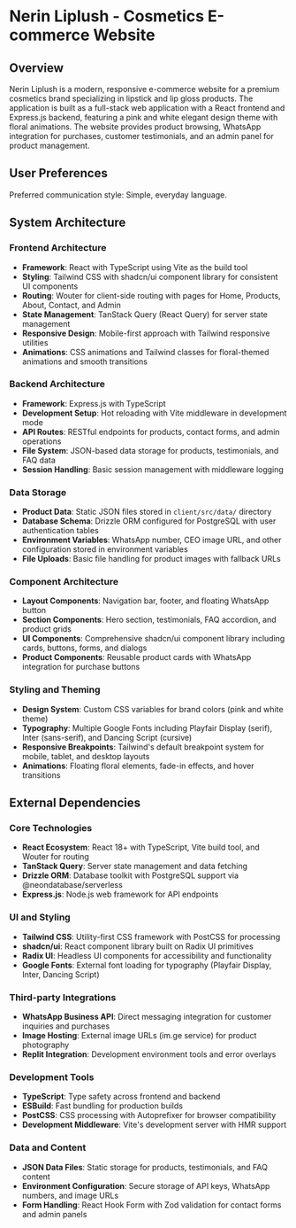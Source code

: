 # Nerin Liplush - Cosmetics E-commerce Website

## Overview

Nerin Liplush is a modern, responsive e-commerce website for a premium cosmetics brand specializing in lipstick and lip gloss products. The application is built as a full-stack web application with a React frontend and Express.js backend, featuring a pink and white elegant design theme with floral animations. The website provides product browsing, WhatsApp integration for purchases, customer testimonials, and an admin panel for product management.

## User Preferences

Preferred communication style: Simple, everyday language.

## System Architecture

### Frontend Architecture
- **Framework**: React with TypeScript using Vite as the build tool
- **Styling**: Tailwind CSS with shadcn/ui component library for consistent UI components
- **Routing**: Wouter for client-side routing with pages for Home, Products, About, Contact, and Admin
- **State Management**: TanStack Query (React Query) for server state management
- **Responsive Design**: Mobile-first approach with Tailwind responsive utilities
- **Animations**: CSS animations and Tailwind classes for floral-themed animations and smooth transitions

### Backend Architecture
- **Framework**: Express.js with TypeScript
- **Development Setup**: Hot reloading with Vite middleware in development mode
- **API Routes**: RESTful endpoints for products, contact forms, and admin operations
- **File System**: JSON-based data storage for products, testimonials, and FAQ data
- **Session Handling**: Basic session management with middleware logging

### Data Storage
- **Product Data**: Static JSON files stored in `client/src/data/` directory
- **Database Schema**: Drizzle ORM configured for PostgreSQL with user authentication tables
- **Environment Variables**: WhatsApp number, CEO image URL, and other configuration stored in environment variables
- **File Uploads**: Basic file handling for product images with fallback URLs

### Component Architecture
- **Layout Components**: Navigation bar, footer, and floating WhatsApp button
- **Section Components**: Hero section, testimonials, FAQ accordion, and product grids
- **UI Components**: Comprehensive shadcn/ui component library including cards, buttons, forms, and dialogs
- **Product Components**: Reusable product cards with WhatsApp integration for purchase buttons

### Styling and Theming
- **Design System**: Custom CSS variables for brand colors (pink and white theme)
- **Typography**: Multiple Google Fonts including Playfair Display (serif), Inter (sans-serif), and Dancing Script (cursive)
- **Responsive Breakpoints**: Tailwind's default breakpoint system for mobile, tablet, and desktop layouts
- **Animations**: Floating floral elements, fade-in effects, and hover transitions

## External Dependencies

### Core Technologies
- **React Ecosystem**: React 18+ with TypeScript, Vite build tool, and Wouter for routing
- **TanStack Query**: Server state management and data fetching
- **Drizzle ORM**: Database toolkit with PostgreSQL support via @neondatabase/serverless
- **Express.js**: Node.js web framework for API endpoints

### UI and Styling
- **Tailwind CSS**: Utility-first CSS framework with PostCSS for processing
- **shadcn/ui**: React component library built on Radix UI primitives
- **Radix UI**: Headless UI components for accessibility and functionality
- **Google Fonts**: External font loading for typography (Playfair Display, Inter, Dancing Script)

### Third-party Integrations
- **WhatsApp Business API**: Direct messaging integration for customer inquiries and purchases
- **Image Hosting**: External image URLs (im.ge service) for product photography
- **Replit Integration**: Development environment tools and error overlays

### Development Tools
- **TypeScript**: Type safety across frontend and backend
- **ESBuild**: Fast bundling for production builds
- **PostCSS**: CSS processing with Autoprefixer for browser compatibility
- **Development Middleware**: Vite's development server with HMR support

### Data and Content
- **JSON Data Files**: Static storage for products, testimonials, and FAQ content
- **Environment Configuration**: Secure storage of API keys, WhatsApp numbers, and image URLs
- **Form Handling**: React Hook Form with Zod validation for contact forms and admin panels